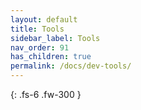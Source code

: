 ```yaml
---
layout: default
title: Tools
sidebar_label: Tools
nav_order: 91
has_children: true
permalink: /docs/dev-tools/
---
```


{: .fs-6 .fw-300 }
